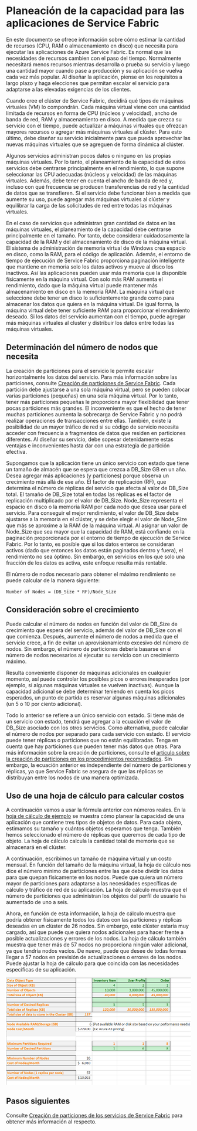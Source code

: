 <properties
   pageTitle="Planeación de la capacidad para las aplicaciones de Service Fabric | Microsoft Azure"
   description="Se describe cómo identificar el número de nodos de proceso necesarios para una aplicación de Service Fabric"
   services="service-fabric"
   documentationCenter=".net"
   authors="mani-ramaswamy"
   manager="markfuss"
   editor=""/>

<tags
   ms.service="service-fabric"
   ms.devlang="dotnet"
   ms.topic="article"
   ms.tgt_pltfrm="NA"
   ms.workload="NA"
   ms.date="09/14/2016"
   ms.author="subramar"/>


# Planeación de la capacidad para las aplicaciones de Service Fabric


En este documento se ofrece información sobre cómo estimar la cantidad de recursos (CPU, RAM o almacenamiento en disco) que necesita para ejecutar las aplicaciones de Azure Service Fabric. Es normal que las necesidades de recursos cambien con el paso del tiempo. Normalmente necesitará menos recursos mientras desarrolla o prueba su servicio y luego una cantidad mayor cuando pase a producción y su aplicación se vuelva cada vez más popular. Al diseñar la aplicación, piense en los requisitos a largo plazo y haga elecciones que permitan escalar el servicio para adaptarse a las elevadas exigencias de los clientes.

 Cuando cree el clúster de Service Fabric, decidirá qué tipos de máquinas virtuales (VM) lo compondrán. Cada máquina virtual viene con una cantidad limitada de recursos en forma de CPU (núcleos y velocidad), ancho de banda de red, RAM y almacenamiento en disco. A medida que crezca su servicio con el tiempo, puede actualizar a máquinas virtuales que ofrezcan mayores recursos o agregar más máquinas virtuales al clúster. Para esto último, debe diseñar su servicio inicialmente para que pueda aprovechar las nuevas máquinas virtuales que se agreguen de forma dinámica al clúster.

Algunos servicios administran pocos datos o ninguno en las propias máquinas virtuales. Por lo tanto, el planeamiento de la capacidad de estos servicios debe centrarse principalmente en el rendimiento, lo que supone seleccionar las CPU adecuadas (núcleos y velocidad) de las máquinas virtuales. Además, debe tener en cuenta el ancho de banda de red y, incluso con qué frecuencia se producen transferencias de red y la cantidad de datos que se transfieren. Si el servicio debe funcionar bien a medida que aumente su uso, puede agregar más máquinas virtuales al clúster y equilibrar la carga de las solicitudes de red entre todas las máquinas virtuales.

En el caso de servicios que administran gran cantidad de datos en las máquinas virtuales, el planeamiento de la capacidad debe centrarse principalmente en el tamaño. Por tanto, debe considerar cuidadosamente la capacidad de la RAM y del almacenamiento de disco de la máquina virtual. El sistema de administración de memoria virtual de Windows crea espacio en disco, como la RAM, para el código de aplicación. Además, el entorno de tiempo de ejecución de Service Fabric proporciona paginación inteligente que mantiene en memoria solo los datos activos y mueve al disco los inactivos. Así las aplicaciones pueden usar más memoria que la disponible físicamente en la máquina virtual. Con solo más RAM aumenta el rendimiento, dado que la máquina virtual puede mantener más almacenamiento en disco en la memoria RAM. La máquina virtual que seleccione debe tener un disco lo suficientemente grande como para almacenar los datos que quiera en la máquina virtual. De igual forma, la máquina virtual debe tener suficiente RAM para proporcionar el rendimiento deseado. Si los datos del servicio aumentan con el tiempo, puede agregar más máquinas virtuales al cluster y distribuir los datos entre todas las máquinas virtuales.

## Determinación del número de nodos que necesita

La creación de particiones para el servicio le permite escalar horizontalmente los datos del servicio. Para más información sobre las particiones, consulte [Creación de particiones de Service Fabric](service-fabric-concepts-partitioning.md). Cada partición debe ajustarse a una sola máquina virtual, pero se pueden colocar varias particiones (pequeñas) en una sola máquina virtual. Por lo tanto, tener más particiones pequeñas le proporciona mayor flexibilidad que tener pocas particiones más grandes. El inconveniente es que el hecho de tener muchas particiones aumenta la sobrecarga de Service Fabric y no podrá realizar operaciones de transacciones entre ellas. También, existe la posibilidad de un mayor tráfico de red si su código de servicio necesita acceder con frecuencia a fragmentos de datos que residen en particiones diferentes. Al diseñar su servicio, debe sopesar detenidamente estas ventajas e inconvenientes hasta dar con una estrategia de partición efectiva.

Supongamos que la aplicación tiene un único servicio con estado que tiene un tamaño de almacén que se espera que crezca a DB\_Size GB en un año. Desea agregar más aplicaciones (y particiones) porque observa un crecimiento más allá de ese año. El factor de replicación (RF), que determina el número de réplicas del servicio que afecta al valor de DB\_Size total. El tamaño de DB\_Size total en todas las réplicas es el factor de replicación multiplicado por el valor de DB\_Size. Node\_Size representa el espacio en disco o la memoria RAM por cada nodo que desea usar para el servicio. Para conseguir el mejor rendimiento, el valor de DB\_Size debe ajustarse a la memoria en el clúster, y se debe elegir el valor de Node\_Size que más se aproxime a la RAM de la máquina virtual. Al asignar un valor de Node\_Size que sea mayor que la capacidad de RAM, está confiando en la paginación proporcionada por el entorno de tiempo de ejecución de Service Fabric. Por lo tanto, es posible que si los datos enteros se consideran activos (dado que entonces los datos están paginados dentro y fuera), el rendimiento no sea óptimo. Sin embargo, en servicios en los que solo una fracción de los datos es activa, este enfoque resulta más rentable.

El número de nodos necesario para obtener el máximo rendimiento se puede calcular de la manera siguiente:

```
Number of Nodes = (DB_Size * RF)/Node_Size

```


## Consideración sobre el crecimiento

Puede calcular el número de nodos en función del valor de DB\_Size de crecimiento que espera del servicio, además del valor de DB\_Size con el que comienza. Después, aumente el número de nodos a medida que el servicio crece, a fin de evitar un aprovisionamiento excesivo del número de nodos. Sin embargo, el número de particiones debería basarse en el número de nodos necesarios al ejecutar su servicio con un crecimiento máximo.

Resulta conveniente disponer de máquinas adicionales en cualquier momento, así puede controlar los posibIes picos o errores inesperados (por ejemplo, si algunas máquinas virtuales se vuelven inactivas). Aunque la capacidad adicional se debe determinar teniendo en cuenta los picos esperados, un punto de partida es reservar algunas máquinas adicionales (un 5 o 10 por ciento adicional).

Todo lo anterior se refiere a un único servicio con estado. Si tiene más de un servicio con estado, tendrá que agregar a la ecuación el valor de DB\_Size asociado con los otros servicios. Como alternativa, puede calcular el número de nodos por separado para cada servicio con estado. El servicio puede tener réplicas o particiones que no están equilibradas. Tenga en cuenta que hay particiones que pueden tener más datos que otras. Para más información sobre la creación de particiones, consulte el [artículo sobre la creación de particiones en los procedimientos recomendados](service-fabric-concepts-partitioning.md). Sin embargo, la ecuación anterior es independiente del número de particiones y réplicas, ya que Service Fabric se asegura de que las réplicas se distribuyan entre los nodos de una manera optimizada.


## Uso de una hoja de cálculo para calcular costos

A continuación vamos a usar la fórmula anterior con números reales. En la [hoja de cálculo de ejemplo](https://servicefabricsdkstorage.blob.core.windows.net/publicrelease/SF%20VM%20Cost%20calculator-NEW.xlsx) se muestra cómo planear la capacidad de una aplicación que contiene tres tipos de objetos de datos. Para cada objeto, estimamos su tamaño y cuántos objetos esperamos que tenga. También hemos seleccionado el número de réplicas que queremos de cada tipo de objeto. La hoja de cálculo calcula la cantidad total de memoria que se almacenará en el clúster.

A continuación, escribimos un tamaño de máquina virtual y un costo mensual. En función del tamaño de la máquina virtual, la hoja de cálculo nos dice el número mínimo de particiones entre las que debe dividir los datos para que quepan físicamente en los nodos. Puede que quiera un número mayor de particiones para adaptarse a las necesidades específicas de cálculo y tráfico de red de su aplicación. La hoja de cálculo muestra que el número de particiones que administran los objetos del perfil de usuario ha aumentado de uno a seis.

Ahora, en función de esta información, la hoja de cálculo muestra que podría obtener físicamente todos los datos con las particiones y réplicas deseadas en un clúster de 26 nodos. Sin embargo, este clúster estaría muy cargado, así que puede que quiera nodos adicionales para hacer frente a posible actualizaciones y errores de los nodos. La hoja de cálculo también muestra que tener más de 57 nodos no proporciona ningún valor adicional, ya que tendría nodos vacíos. De nuevo, puede que desee de todas formas llegar a 57 nodos en previsión de actualizaciones o errores de los nodos. Puede ajustar la hoja de cálculo para que coincida con las necesidades específicas de su aplicación.

![Hoja de cálculo para calcular costos][Image1]



## Pasos siguientes

Consulte [Creación de particiones de los servicios de Service Fabric][10] para obtener más información al respecto.



<!--Image references-->
[Image1]: ./media/SF-Cost.png

<!--Link references--In actual articles, you only need a single period before the slash-->
[10]: service-fabric-concepts-partitioning.md

<!---HONumber=AcomDC_0921_2016-->